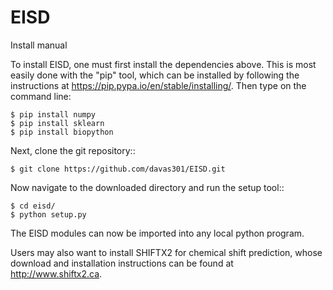 # EISD
Install manual

To install EISD, one must first install the dependencies above. This is most
easily done with the "pip" tool, which can be installed by following the
instructions at https://pip.pypa.io/en/stable/installing/. 
Then type on the command line:

    $ pip install numpy
    $ pip install sklearn
    $ pip install biopython

Next, clone the git repository::

    $ git clone https://github.com/davas301/EISD.git

Now navigate to the downloaded directory and run the setup tool::

    $ cd eisd/
    $ python setup.py

The EISD modules can now be imported into any local python program.

Users may also want to install SHIFTX2 for chemical shift prediction, whose download and installation
instructions can be found at http://www.shiftx2.ca.


